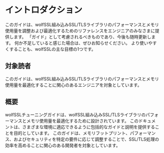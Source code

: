 # イントロダクション

このガイドは、wolfSSL組み込みSSL/TLSライブラリのパフォーマンスとメモリ使用量を調整および最適化するためのリファレンスをエンジニアのみなさまに提供します。
「ガイド」として考慮されるべきものであり、今後も随時更新します。
何か不足していると感じた場合は、ぜひお知らせください。
より使いやすくすることも、wolfSSLの主な目標の1つです。

## 対象読者

このガイドは、wolfSSL組み込みSSL/TLSライブラリのパフォーマンスとメモリ使用量を最適化することに関心のあるエンジニアを対象としています。

## 概要

wolfSSLチューニングガイドは、wolfSSL組み込みSSL/TLSライブラリのパフォーマンスとメモリ使用量を最適化するために設計されています。
このドキュメントは、さまざまな環境に適応できるように包括的なガイドと説明を提供することを目的としています。
このガイドは、メモリフットプリント、パフォーマンス、およびセキュリティを特定の要件に応じて調整することで、SSL/TLS処理の効率を高めることに関心のある開発者を対象としています。

